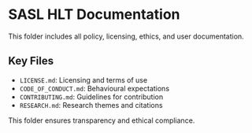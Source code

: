 # SASL HLT Documentation

This folder includes all policy, licensing, ethics, and user documentation.

## Key Files
- `LICENSE.md`: Licensing and terms of use
- `CODE_OF_CONDUCT.md`: Behavioural expectations
- `CONTRIBUTING.md`: Guidelines for contribution
- `RESEARCH.md`: Research themes and citations

This folder ensures transparency and ethical compliance.
